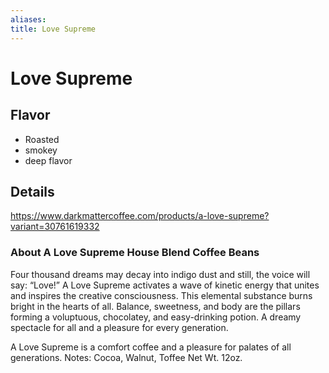```yaml
---
aliases:
title: Love Supreme
---
```

# Love Supreme
## Flavor
- Roasted
- smokey
- deep flavor

## Details
https://www.darkmattercoffee.com/products/a-love-supreme?variant=30761619332

### About A Love Supreme House Blend Coffee Beans
Four thousand dreams may decay into indigo dust and still, the voice will say: “Love!” A Love Supreme activates a wave of kinetic energy that unites and inspires the creative consciousness. This elemental substance burns bright in the hearts of all. Balance, sweetness, and body are the pillars forming a voluptuous, chocolatey, and easy-drinking potion. A dreamy spectacle for all and a pleasure for every generation. 

A Love Supreme is a comfort coffee and a pleasure for palates of all generations. 
Notes: Cocoa, Walnut, Toffee
Net Wt. 12oz.